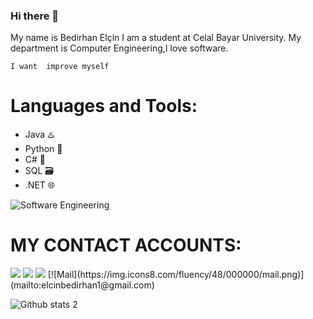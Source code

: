 ### Hi there 👋
My name is Bedirhan Elçin
I am a student at Celal Bayar University.
My department is Computer Engineering,I love software.

`I want  improve myself`
 # Languages and Tools:<br />
- Java ♨️
- Python 🐍
- C# 🔷
- SQL 🗃️
- .NET 🌐
 

![Software Engineering](https://media.giphy.com/media/4rZA5D22301iMgrUNd/giphy.gif)

 # MY CONTACT ACCOUNTS:<br />
 
 <tr>
<td><a style="color: white;text-decoration: none;" href="https://www.linkedin.com/in/bedirhan-el%C3%A7in" target="_blank" rel="noopener noreferrer" title="Website"> <img src="https://img.icons8.com/fluency/48/000000/linkedin.png"/></img></a></td>
<td><a style="color: white;text-decoration: none;" href="https://instagram.com/bedirhn_elcn?igshid=Y2M0YTlkZGNmOQ==" target="_blank" rel="noopener noreferrer" title="Website"> <img src="https://img.icons8.com/fluency/48/000000/instagram-new.png"/></img></a></td>
<a href="Bedirhan: elcinbedirhan1@gmail.com" style="color: #3a5a5b;text-decoration: none;"title="Mail atmak için tıklayın"><img src="https://img.icons8.com/fluency/48/000000/mail.png"/></img></a>
[![Mail](https://img.icons8.com/fluency/48/000000/mail.png)](mailto:elcinbedirhan1@gmail.com)
</tr>
 

![Github stats 2](https://github-readme-stats.vercel.app/api?username=BedirhanE&show_icons=true&theme=radical)




<!--
**BedirhanE/BedirhanE** is a ✨ _special_ ✨ repository because its `README.md` (this file) appears on your GitHub profile.

Here are some ideas to get you started:

- 🔭 I’m currently working on ...
- 🌱 I’m currently learning ...
- 👯 I’m looking to collaborate on ...
- 🤔 I’m looking for help with ...
- 💬 Ask me about ...
- 📫 How to reach me: ...
- 😄 Pronouns: ...
- ⚡ Fun fact: ...
-->
